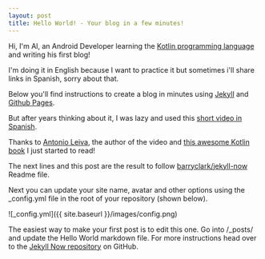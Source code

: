 ```yaml
---
layout: post
title: Hello World! - Your blog in a few minutes!
---
```


Hi, I'm Al, an Android Developer learning the [Kotlin programming language](https://kotlinlang.org/) and writing his first blog!

I'm doing it in English because I want to practice it but sometimes i'll share links in Spanish, sorry about that. 

Below you'll find instructions to create a blog in minutes using [Jekyll](https://jekyllrb.com/) and [Github Pages](https://pages.github.com/).

But after years thinking about it, I was lazy and used this [short video in Spanish](https://youtu.be/lsvRyE5tPQQ).

Thanks to [Antonio Leiva](https://antonioleiva.com/), the author of the video and [this awesome Kotlin book](https://antonioleiva.com/kotlin-android-developers-book/) I just started to read!

The next lines and this post are the result to follow [barryclark/jekyll-now](https://github.com/barryclark/jekyll-now) Readme file.

Next you can update your site name, avatar and other options using the _config.yml file in the root of your repository (shown below).

![_config.yml]({{ site.baseurl }}/images/config.png)

The easiest way to make your first post is to edit this one. Go into /_posts/ and update the Hello World markdown file. For more instructions head over to the [Jekyll Now repository](https://github.com/barryclark/jekyll-now) on GitHub.
